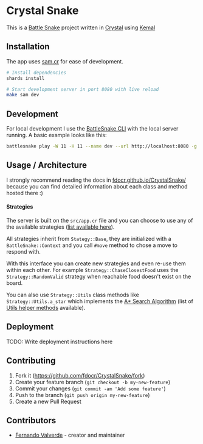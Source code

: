 # Crystal Snake

This is a [Battle Snake](https://play.battlesnake.com/) project written in [Crystal](https://crystal-lang.org/) using [Kemal](https://kemalcr.com/)

## Installation

The app uses [sam.cr](https://github.com/imdrasil/sam.cr) for ease of development.

```bash
# Install dependencies
shards install

# Start development server in port 8080 with live reload
make sam dev
```

## Development

For local development I use the [BattleSnake CLI](https://github.com/BattlesnakeOfficial/rules/tree/main/cli) with the local server running. A basic example looks like this:

```bash
battlesnake play -W 11 -H 11 --name dev --url http://localhost:8080 -g solo -v
```

## Usage / Architecture

I strongly recommend reading the docs in [fdocr.github.io/CrystalSnake/](fdocr.github.io/CrystalSnake/) because you can find detailed information about each class and method hosted there :)

#### Strategies

The server is built on the `src/app.cr` file and you can choose to use any of the available strategies ([list available here](https://github.com/fdocr/CrystalSnake/tree/main/src/strategy)).

All strategies inherit from `Stategy::Base`, they are initialized with a `BattleSnake::Context` and you call `#move` method to chose a move to respond with.

With this interface you can create new strategies and even re-use them within each other. For example `Strategy::ChaseClosestFood` uses the `Strategy::RandomValid` strategy when reachable food doesn't exist on the board.

You can also use `Strategy::Utils` class methods like `Strategy::Utils.a_star` which implements the [A* Search Algorithm](https://en.wikipedia.org/wiki/A*_search_algorithm) (list of [Utils helper methods](https://github.com/fdocr/CrystalSnake/tree/main/src/strategy/utils) available).

## Deployment

TODO: Write deployment instructions here

## Contributing

1. Fork it (<https://github.com/fdocr/CrystalSnake/fork>)
2. Create your feature branch (`git checkout -b my-new-feature`)
3. Commit your changes (`git commit -am 'Add some feature'`)
4. Push to the branch (`git push origin my-new-feature`)
5. Create a new Pull Request

## Contributors

- [Fernando Valverde](https://github.com/fdocr) - creator and maintainer
